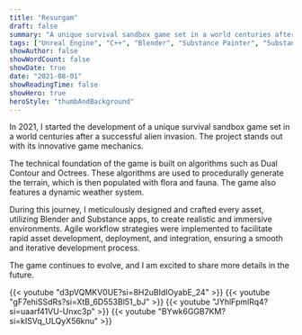 ```yaml
---
title: "Resurgam"
draft: false
summary: "A unique survival sandbox game set in a world centuries after a successful alien invasion."
tags: ["Unreal Engine", "C++", "Blender", "Substance Painter", "Substance Designer", "Agile"]
showAuthor: false
showWordCount: false
showDate: true
date: "2021-08-01"
showReadingTime: false
showHero: true
heroStyle: "thumbAndBackground"
---
```


In 2021, I started the development of a unique survival sandbox game set in a world centuries after a successful alien invasion. The project stands out with its innovative game mechanics.

The technical foundation of the game is built on algorithms such as Dual Contour and Octrees. These algorithms are used to procedurally generate the terrain, which is then populated with flora and fauna. The game also features a dynamic weather system.

During this journey, I meticulously designed and crafted every asset, utilizing Blender and Substance apps, to create realistic and immersive environments. Agile workflow strategies were implemented to facilitate rapid asset development, deployment, and integration, ensuring a smooth and iterative development process.

The game continues to evolve, and I am excited to share more details in the future.

{{< youtube "d3pVQMKV0UE?si=8H2uBIdIOyabE_24" >}}
{{< youtube "gF7ehiSSdRs?si=XtB_6D553Bl51_bJ" >}}
{{< youtube "JYhlFpmlRq4?si=uaarf41VU-Unxc3p" >}}
{{< youtube "BYwk6GGB7KM?si=kISVq_ULQyX56knu" >}}